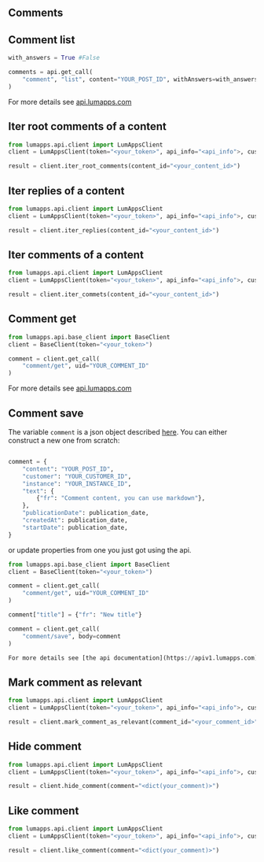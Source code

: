 
## Comments

## Comment list


```python
with_answers = True #False

comments = api.get_call(
    "comment", "list", content="YOUR_POST_ID", withAnswers=with_answers
)
```

For more details see [api.lumapps.com](https://apiv1.lumapps.com/#operation/Comment/List)


## Iter root comments of a content

```python
from lumapps.api.client import LumAppsClient
client = LumAppsClient(token="<your_token>", api_info="<api_info">, customer_id="<customer_id>", instance_id="<instance_id>")

result = client.iter_root_comments(content_id="<your_content_id>")
```

## Iter replies of a content

```python
from lumapps.api.client import LumAppsClient
client = LumAppsClient(token="<your_token>", api_info="<api_info">, customer_id="<customer_id>", instance_id="<instance_id>")

result = client.iter_replies(content_id="<your_content_id>")
```

## Iter comments of a content

```python
from lumapps.api.client import LumAppsClient
client = LumAppsClient(token="<your_token>", api_info="<api_info">, customer_id="<customer_id>", instance_id="<instance_id>")

result = client.iter_commets(content_id="<your_content_id>")
```

## Comment get

```python
from lumapps.api.base_client import BaseClient
client = BaseClient(token="<your_token>")

comment = client.get_call(
    "comment/get", uid="YOUR_COMMENT_ID"
)
```

For more details see [api.lumapps.com](https://apiv1.lumapps.com/#operation/Comment/Get)

## Comment save

The variable `comment` is a json object described [here](https://api.lumapps.com/docs/output/_schemas/comment.html).
You can either construct a new one from scratch:

```python

comment = {
    "content": "YOUR_POST_ID",
    "customer": "YOUR_CUSTOMER_ID",
    "instance": "YOUR_INSTANCE_ID",
    "text": {
        {"fr": "Comment content, you can use markdown"},
    },
    "publicationDate": publication_date,
    "createdAt": publication_date,
    "startDate": publication_date,
}
```

or update properties from one you just got using the api.

```python
from lumapps.api.base_client import BaseClient
client = BaseClient(token="<your_token>")

comment = client.get_call(
    "comment/get", uid="YOUR_COMMENT_ID"
)

comment["title"] = {"fr": "New title"}

comment = client.get_call(
    "comment/save", body=comment
)

For more details see [the api documentation](https://apiv1.lumapps.com)
```

## Mark comment as relevant

```python
from lumapps.api.client import LumAppsClient
client = LumAppsClient(token="<your_token>", api_info="<api_info">, customer_id="<customer_id>", instance_id="<instance_id>")

result = client.mark_comment_as_relevant(comment_id="<your_comment_id>")
```

## Hide comment

```python
from lumapps.api.client import LumAppsClient
client = LumAppsClient(token="<your_token>", api_info="<api_info">, customer_id="<customer_id>", instance_id="<instance_id>")

result = client.hide_comment(comment="<dict(your_comment)>")
```

## Like comment

```python
from lumapps.api.client import LumAppsClient
client = LumAppsClient(token="<your_token>", api_info="<api_info">, customer_id="<customer_id>", instance_id="<instance_id>")

result = client.like_comment(comment="<dict(your_comment)>")
```